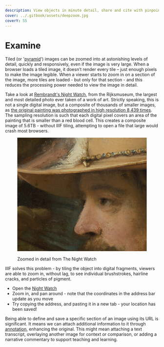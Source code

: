 ```yaml
---
description: View objects in minute detail, share and cite with pinpoint accuracy
cover: ../.gitbook/assets/deepzoom.jpg
coverY: 55
---
```


# Examine

Tiled (or '[pyramid](https://training.iiif.io/iiif-online-workshop/day-two/fileformats.html)') images can be zoomed into at astonishing levels of detail, quickly and responsively, even if the image is very large. When a browser loads a tiled image, it doesn’t render every tile – just enough pixels to make the image legible. When a viewer starts to zoom in on a section of the image, more tiles are loaded - but only for that section - and this reduces the processing power needed to view the image in detail.

Take a look at [Rembrandt's Night Watch](https://hyper-resolution.org/view.html?pointer=0.329,0.001\&i=Rijksmuseum/SK-C-5/SK-C-5\_VIS\_20-um\_2019-12-21), from the Rijksmuseum, the largest and most detailed photo ever taken of a work of art. Strictly speaking, this is not a single digital image, but a composite of thousands of smaller images, as [the original painting was photographed in high resolution 8,439 times](https://www.rijksmuseum.nl/en/stories/operation-night-watch/story/ultra-high-resolution-image-of-the-night-watch). The sampling resolution is such that each digital pixel covers an area of the painting that is smaller than a red blood cell. This creates a composite image of 5.6TB - without IIIF tiling, attempting to open a file that large would crash most browsers.

<figure><img src="../.gitbook/assets/image (2).png" alt=""><figcaption><p>Zoomed in detail from The Night Watch</p></figcaption></figure>

IIIF solves this problem - by tiling the object into digital fragments, viewers are able to zoom in, without lag, to see individual brushstrokes, hairline cracks, and particles of pigment.&#x20;

* Open the [Night Watch](https://hyper-resolution.org/view.html?pointer=0.329,0.001\&i=Rijksmuseum/SK-C-5/SK-C-5\_VIS\_20-um\_2019-12-21)
* Zoom in, and pan around - note that the coordinates in the address bar update as you move
* Try copying the address, and pasting it in a new tab - your location has been saved!

Being able to define and save a specific section of an image using its URL is significant. It means we can attach additional information to it through [annotation](annotate.md), enhancing the original. This might mean attaching a text transcript, overlaying another image for context or comparison, or adding a narrative commentary to support teaching and learning.
